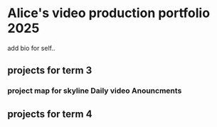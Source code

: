 # Alice's video production portfolio 2025

add bio for self..

## projects for term 3

### project map for skyline Daily video Anouncments 

## projects for term 4
